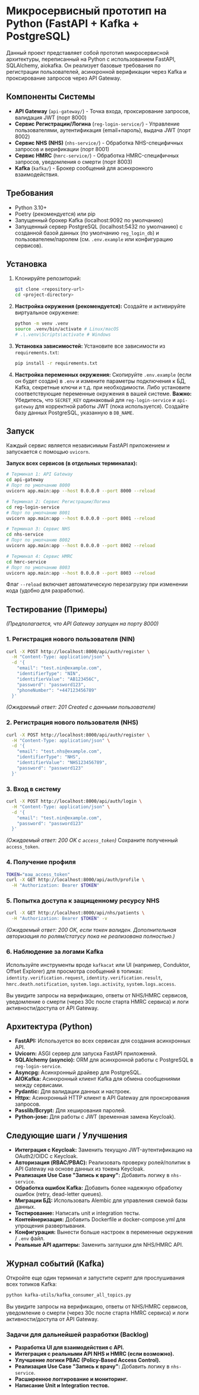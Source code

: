 # Микросервисный прототип на Python (FastAPI + Kafka + PostgreSQL)

Данный проект представляет собой прототип микросервисной архитектуры, переписанный на Python с использованием FastAPI, SQLAlchemy, aiokafka.
Он реализует базовые требования по регистрации пользователей, асинхронной верификации через Kafka и проксирование запросов через API Gateway.

## Компоненты Системы

- **API Gateway** (`api-gateway/`) - Точка входа, проксирование запросов, валидация JWT (порт 8000)
- **Сервис Регистрации/Логина** (`reg-login-service/`) - Управление пользователями, аутентификация (email+пароль), выдача JWT (порт 8002)
- **Сервис NHS (NHS)** (`nhs-service/`) - Обработка NHS-специфичных запросов и верификации (порт 8001)
- **Сервис HMRC** (`hmrc-service/`) - Обработка HMRC-специфичных запросов, уведомления о смерти (порт 8003)
- **Kafka** (`kafka/`) - Брокер сообщений для асинхронного взаимодействия.

## Требования

- Python 3.10+
- Poetry (рекомендуется) или pip
- Запущенный брокер Kafka (localhost:9092 по умолчанию)
- Запущенный сервер PostgreSQL (localhost:5432 по умолчанию) с созданной базой данных (по умолчанию `reg_login_db`) и пользователем/паролем (см. `.env.example` или конфигурацию сервисов).

## Установка

1.  Клонируйте репозиторий:
    ```bash
    git clone <repository-url>
    cd <project-directory>
    ```

2.  **Настройка окружения (рекомендуется):**
    Создайте и активируйте виртуальное окружение:
    ```bash
    python -m venv .venv
    source .venv/bin/activate # Linux/macOS
    # .\.venv\Scripts\activate # Windows
    ```

3.  **Установка зависимостей:**
    Установите все зависимости из `requirements.txt`:
    ```bash
    pip install -r requirements.txt
    ```

4.  **Настройка переменных окружения:**
    Скопируйте `.env.example` (если он будет создан) в `.env` и измените параметры подключения к БД, Kafka, секретные ключи и т.д. при необходимости. Либо установите соответствующие переменные окружения в вашей системе.
    **Важно:** Убедитесь, что `SECRET_KEY` одинаковый для `reg-login-service` и `api-gateway` для корректной работы JWT (пока используется). Создайте базу данных PostgreSQL, указанную в `DB_NAME`.

## Запуск

Каждый сервис является независимым FastAPI приложением и запускается с помощью `uvicorn`.

**Запуск всех сервисов (в отдельных терминалах):**

```bash
# Терминал 1: API Gateway
cd api-gateway
# Порт по умолчанию 8000
uvicorn app.main:app --host 0.0.0.0 --port 8000 --reload 

# Терминал 2: Сервис Регистрации/Логина
cd reg-login-service
# Порт по умолчанию 8001
uvicorn app.main:app --host 0.0.0.0 --port 8001 --reload 

# Терминал 3: Сервис NHS
cd nhs-service
# Порт по умолчанию 8002
uvicorn app.main:app --host 0.0.0.0 --port 8002 --reload 

# Терминал 4: Сервис HMRC
cd hmrc-service
# Порт по умолчанию 8003
uvicorn app.main:app --host 0.0.0.0 --port 8003 --reload 
```

Флаг `--reload` включает автоматическую перезагрузку при изменении кода (удобно для разработки).

## Тестирование (Примеры)

*(Предполагается, что API Gateway запущен на порту 8000)*

### 1. Регистрация нового пользователя (NIN)

```bash
curl -X POST http://localhost:8000/api/auth/register \
  -H "Content-Type: application/json" \
  -d '{
    "email": "test.nin@example.com",
    "identifierType": "NIN",
    "identifierValue": "AB123456C",
    "password": "password123",
    "phoneNumber": "+447123456789"
  }'
```

*(Ожидаемый ответ: 201 Created с данными пользователя)*

### 2. Регистрация нового пользователя (NHS)

```bash
curl -X POST http://localhost:8000/api/auth/register \
  -H "Content-Type: application/json" \
  -d '{
    "email": "test.nhs@example.com",
    "identifierType": "NHS",
    "identifierValue": "NHS123456789",
    "password": "password123"
  }'
```

### 3. Вход в систему

```bash
curl -X POST http://localhost:8000/api/auth/login \
  -H "Content-Type: application/json" \
  -d '{
    "email": "test.nin@example.com",
    "password": "password123"
  }'
```

*(Ожидаемый ответ: 200 OK с `access_token`)*
Сохраните полученный `access_token`.

### 4. Получение профиля

```bash
TOKEN="ваш_access_token"
curl -X GET http://localhost:8000/api/auth/profile \
  -H "Authorization: Bearer $TOKEN"
```

### 5. Попытка доступа к защищенному ресурсу NHS

```bash
curl -X GET http://localhost:8000/api/nhs/patients \
  -H "Authorization: Bearer $TOKEN" -v
```
*(Ожидаемый ответ: 200 OK, если токен валиден. Дополнительная авторизация по ролям/статусу пока не реализована полностью.)*

### 6. Наблюдение за логами Kafka

Используйте инструменты вроде `kafkacat` или UI (например, Conduktor, Offset Explorer) для просмотра сообщений в топиках:
`identity.verification.request`, `identity.verification.result`, `hmrc.death.notification`, `system.logs.activity`, `system.logs.access`.

Вы увидите запросы на верификацию, ответы от NHS/HMRC сервисов, уведомление о смерти (через 30с после старта HMRC сервиса) и логи активности/доступа от API Gateway.

## Архитектура (Python)

- **FastAPI:** Используется во всех сервисах для создания асинхронных API.
- **Uvicorn:** ASGI сервер для запуска FastAPI приложений.
- **SQLAlchemy (asyncio):** ORM для асинхронной работы с PostgreSQL в `reg-login-service`.
- **Asyncpg:** Асинхронный драйвер для PostgreSQL.
- **AIOKafka:** Асинхронный клиент Kafka для обмена сообщениями между сервисами.
- **Pydantic:** Для валидации данных и настроек.
- **Httpx:** Асинхронный HTTP клиент в API Gateway для проксирования запросов.
- **Passlib/Bcrypt:** Для хеширования паролей.
- **Python-jose:** Для работы с JWT (временная замена Keycloak).

## Следующие шаги / Улучшения

- **Интеграция с Keycloak:** Заменить текущую JWT-аутентификацию на OAuth2/OIDC с Keycloak.
- **Авторизация (RBAC/PBAC):** Реализовать проверку ролей/политик в API Gateway на основе данных из токена Keycloak.
- **Реализация Use Case "Запись к врачу":** Добавить логику в `nhs-service`.
- **Обработка ошибок Kafka:** Добавить более надежную обработку ошибок (retry, dead-letter queues).
- **Миграции БД:** Использовать Alembic для управления схемой базы данных.
- **Тестирование:** Написать unit и integration тесты.
- **Контейнеризация:** Добавить Dockerfile и docker-compose.yml для упрощения развертывания.
- **Конфигурация:** Вынести больше настроек в переменные окружения / `.env` файл.
- **Реальные API адаптеры:** Заменить заглушки для NHS/HMRC API.

## Журнал событий (Kafka)

Откройте еще один терминал и запустите скрипт для прослушивания всех топиков Kafka:
```bash
python kafka-utils/kafka_consumer_all_topics.py
```
Вы увидите запросы на верификацию, ответы от NHS/HMRC сервисов, уведомление о смерти (через 30с после старта HMRC сервиса) и логи активности/доступа от API Gateway.

### Задачи для дальнейшей разработки (Backlog)

- **Разработка UI для взаимодействия с API.**
- **Интеграция с реальными API NHS и HMRC (если возможно).**
- **Улучшение логики PBAC (Policy-Based Access Control).**
- **Реализация Use Case "Запись к врачу":** Добавить логику в `nhs-service`.
- **Расширенное логгирование и мониторинг.**
- **Написание Unit и Integration тестов.** 